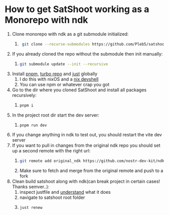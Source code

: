 # How to get SatShoot working as a Monorepo with ndk
1. Clone monorepo with ndk as a git submodule initialized:
    1. ```bash
        git clone --recurse-submodules https://github.com/Pleb5/satshoot.git
        ```
2. If you already cloned the repo without the submodule then init manually:
    1.  ```bash
        git submodule update --init --recursive
        ```
3. Install [pnpm](https://pnpm.io/), [turbo repo](https://turbo.build/repo) and [just](https://github.com/casey/just) globally
    1. I do this with nixOS and a [nix devshell](https://github.com/Pleb5/devshell)
    2. You can use npm or whatever crap you got
4. Go to the dir where you cloned SatShoot and install all packages recursively:
    1.  ```bash
        pnpm i
        ```
5. In the project root dir start the dev server:
    1.  ```bash
        pnpm run dev
        ```
6. If you change anything in ndk to test out, you should restart the vite dev server
7. If you want to pull in changes from the original ndk repo you should set up a second remote with the right url:
    1. ```bash
       git remote add original_ndk https://github.com/nostr-dev-kit/ndk.git
        ```
    2. Make sure to fetch and merge from the original remote and push to a fork
8. Clean build satshoot along with ndk(can break project in certain cases! Thanks semver..):
    1. inspect justfile and [understand](https://github.com/casey/just) what it does
    2. navigate to satshoot root folder
    3.  ```bash
        just renew
        ```
